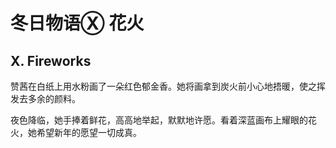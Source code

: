 # 冬日物语Ⓧ 花火




## X. Fireworks #



赞茜在白纸上用水粉画了一朵红色郁金香。她将画拿到炭火前小心地捂暖，使之挥发去多余的颜料。



夜色降临，她手捧着鲜花，高高地举起，默默地许愿。看着深蓝画布上耀眼的花火，她希望新年的愿望一切成真。
